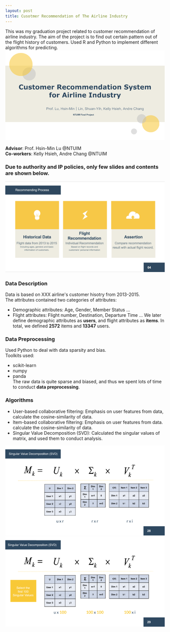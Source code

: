 ```yaml
---
layout: post
title: Cusotmer Recommendation of The Airline Industry
---
```

This was my graduation project related to customer recommendation of airline industry.
The aim of the project is to find out certain pattern out of the flight history of customers.
Used R and Python to implement different algorithms for predicting.
![image-title-here](/img/Cover.jpg)   

**Advisor**: Prof. Hsin-Min Lu @NTUIM  
**Co-workers**: Kelly Hsieh, Andre Chang @NTUIM  

### Due to authority and IP policies, only few slides and contents are shown below.
![image-title-here](/img/Pic1.png)  

### Data Description
Data is based on XXX airline's customer hisotry from 2013-2015.  
The attributes contained two categories of attributes:  
- Demographic attributes: Age, Gender, Member Status ...   
- Flight attributes: Flight number, Destination, Departure Time ... 
We later define demographic attributes as **users**, and flight attributes as **items**.
In total, we defined **2572** items and **13347** users.  

### Data Preprocessing
Used Python to deal with data sparsity and bias.  
Toolkits used:
- scikit-learn
- numpy
- panda  
The raw data is quite sparse and biased, and thus we spent lots of time to conduct **data preprocessing**.   

### Algorithms
- User-based collaborative filtering: Emphasis on user features from data, calculate the cosine-similarity of data.  
- Item-based collaborative filtering: Emphasis on user features from data. calculate the cosine-similarity of data.  
- Singular Value Decomposition (SVD): Calculated the singular values of matrix, and used them to conduct analysis.

![image-title-here](/img/SVD1.png)  
![image-title-here](/img/SVD2.png)  
  
